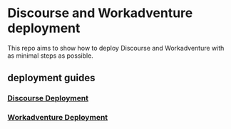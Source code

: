 # Discourse and Workadventure deployment

This repo aims to show how to deploy Discourse and Workadventure with
as minimal steps as possible.

## deployment guides

### [Discourse Deployment](./discourse/readme_discourse.md)

### [Workadventure Deployment](./workadventure/readme_workadventure)
